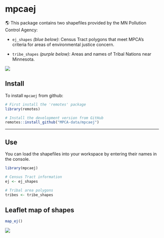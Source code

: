 
# mpcaej

:earth_americas: This package contains two shapefiles provided by the MN Pollution
Control Agency:

  - `ej_shapes` *(blue below)*: Census Tract polygons that meet MPCA’s criteria for areas of environmental justice concern.

  - `tribe_shapes` *(purple below)*: Areas and names of Tribal Nations
    near Minnesota.

![](ej_map.png)

## Install

To install `mpcaej` from github:

``` r
# First install the 'remotes' package
library(remotes)

# Install the development version from GitHub
remotes::install_github("MPCA-data/mpcaej")
```

-----

## Use

You can load the shapefiles into your workspace by entering their names
in the console.

``` r
library(mpcaej)

# Census Tract information
ej <- ej_shapes

# Tribal area polygons
tribes <- tribe_shapes
```

## Leaflet map of shapes

``` r
map_ej()
```

![](ej_map_pop.png)
